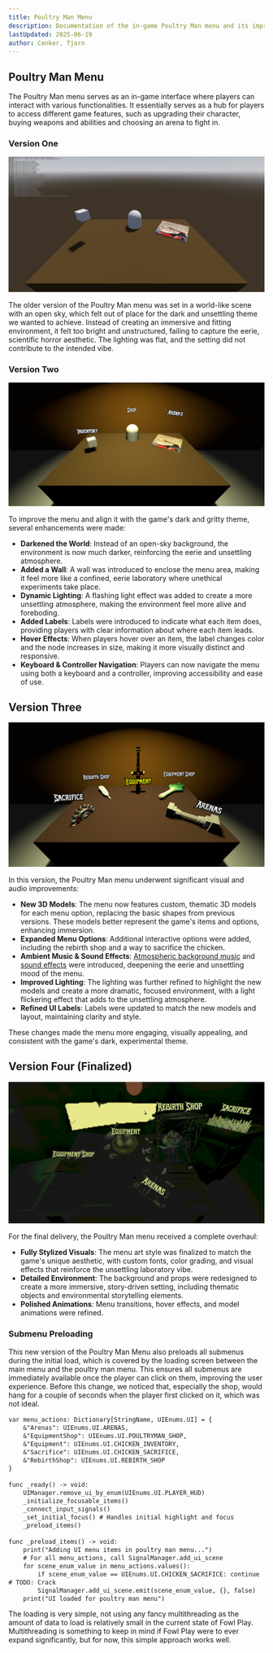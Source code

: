 ```yaml
---
title: Poultry Man Menu
description: Documentation of the in-game Poultry Man menu and its improvements.
lastUpdated: 2025-06-19
author: Cenker, Tjorn
---
```


## Poultry Man Menu

The Poultry Man menu serves as an in-game interface where players can interact with various functionalities. It essentially serves as a hub for players to access different game features, such as upgrading their character, buying weapons and abilities and choosing an arena to fight in.

### Version One

![Poultry Man Menu Version One](../../../../../assets/fowl-play/gameplay/user-interface/poultry-man-menu/poultryman_v1.png)

The older version of the Poultry Man menu was set in a world-like scene with an open sky, which felt out of place for the dark and unsettling theme we wanted to achieve. Instead of creating an immersive and fitting environment, it felt too bright and unstructured, failing to capture the eerie, scientific horror aesthetic. The lighting was flat, and the setting did not contribute to the intended vibe.

### Version Two

![Poultry Man Menu Version Two](../../../../../assets/fowl-play/gameplay/user-interface/poultry-man-menu/poultryman_v2.png)

To improve the menu and align it with the game's dark and gritty theme, several enhancements were made:

- **Darkened the World**: Instead of an open-sky background, the environment is now much darker, reinforcing the eerie and unsettling atmosphere.
- **Added a Wall**: A wall was introduced to enclose the menu area, making it feel more like a confined, eerie laboratory where unethical experiments take place.
- **Dynamic Lighting**: A flashing light effect was added to create a more unsettling atmosphere, making the environment feel more alive and foreboding.
- **Added Labels**: Labels were introduced to indicate what each item does, providing players with clear information about where each item leads.
- **Hover Effects**: When players hover over an item, the label changes color and the node increases in size, making it more visually distinct and responsive.
- **Keyboard & Controller Navigation**: Players can now navigate the menu using both a keyboard and a controller, improving accessibility and ease of use.

## Version Three

![Poultry Man Menu Version Three](../../../../../assets/fowl-play/gameplay/user-interface/poultry-man-menu/poultryman_v3.png)

In this version, the Poultry Man menu underwent significant visual and audio improvements:

- **New 3D Models**: The menu now features custom, thematic 3D models for each menu option, replacing the basic shapes from previous versions. These models better represent the game's items and options, enhancing immersion.
- **Expanded Menu Options**: Additional interactive options were added, including the rebirth shop and a way to sacrifice the chicken.
- **Ambient Music & Sound Effects**: [Atmospheric background music](/fowl-play/art/music/poultry-man-menu) and [sound effects](/fowl-play/art/sound/poultry-man-menu) were introduced, deepening the eerie and unsettling mood of the menu.
- **Improved Lighting**: The lighting was further refined to highlight the new models and create a more dramatic, focused environment, with a light flickering effect that adds to the unsettling atmosphere.
- **Refined UI Labels**: Labels were updated to match the new models and layout, maintaining clarity and style.

These changes made the menu more engaging, visually appealing, and consistent with the game's dark, experimental theme.

## Version Four (Finalized)

![Poultry Man Menu Version Four](../../../../../assets/fowl-play/gameplay/user-interface/poultry-man-menu/poultryman_v4.png)

For the final delivery, the Poultry Man menu received a complete overhaul:

- **Fully Stylized Visuals**: The menu art style was finalized to match the game's unique aesthetic, with custom fonts, color grading, and visual effects that reinforce the unsettling laboratory vibe.
- **Detailed Environment**: The background and props were redesigned to create a more immersive, story-driven setting, including thematic objects and environmental storytelling elements.
- **Polished Animations**: Menu transitions, hover effects, and model animations were refined.

### Submenu Preloading

This new version of the Poultry Man Menu also preloads all submenus during the initial load, which is covered by the loading screen between the main menu and the poultry man menu. This ensures all submenus are immediately available once the player can click on them, improving the user experience.
Before this change, we noticed that, especially the shop, would hang for a couple of seconds when the player first clicked on it, which was not ideal.

```gdscript
var menu_actions: Dictionary[StringName, UIEnums.UI] = {
	&"Arenas": UIEnums.UI.ARENAS,
	&"EquipmentShop": UIEnums.UI.POULTRYMAN_SHOP,
	&"Equipment": UIEnums.UI.CHICKEN_INVENTORY,
	&"Sacrifice": UIEnums.UI.CHICKEN_SACRIFICE,
	&"RebirthShop": UIEnums.UI.REBIRTH_SHOP
}

func _ready() -> void:
	UIManager.remove_ui_by_enum(UIEnums.UI.PLAYER_HUD)
	_initialize_focusable_items()
	_connect_input_signals()
	_set_initial_focus() # Handles initial highlight and focus
	_preload_items()

func _preload_items() -> void:
	print("Adding UI menu items in poultry man menu...")
	# For all menu_actions, call SignalManager.add_ui_scene
	for scene_enum_value in menu_actions.values():
		if scene_enum_value == UIEnums.UI.CHICKEN_SACRIFICE: continue # TODO: Crack
		SignalManager.add_ui_scene.emit(scene_enum_value, {}, false)
	print("UI loaded for poultry man menu")
```

The loading is very simple, not using any fancy multithreading as the amount of data to load is relatively small in the current state of Fowl Play. Multithreading is something to keep in mind if Fowl Play were to ever expand significantly, but for now, this simple approach works well.
